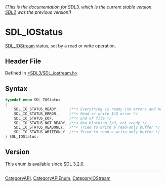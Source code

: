 ###### (This is the documentation for SDL3, which is the current stable version. [SDL2](https://wiki.libsdl.org/SDL2/) was the previous version!)
# SDL_IOStatus

[SDL_IOStream](SDL_IOStream) status, set by a read or write operation.

## Header File

Defined in [<SDL3/SDL_iostream.h>](https://github.com/libsdl-org/SDL/blob/main/include/SDL3/SDL_iostream.h)

## Syntax

```c
typedef enum SDL_IOStatus
{
    SDL_IO_STATUS_READY,     /**< Everything is ready (no errors and not EOF). */
    SDL_IO_STATUS_ERROR,     /**< Read or write I/O error */
    SDL_IO_STATUS_EOF,       /**< End of file */
    SDL_IO_STATUS_NOT_READY, /**< Non blocking I/O, not ready */
    SDL_IO_STATUS_READONLY,  /**< Tried to write a read-only buffer */
    SDL_IO_STATUS_WRITEONLY  /**< Tried to read a write-only buffer */
} SDL_IOStatus;
```

## Version

This enum is available since SDL 3.2.0.

----
[CategoryAPI](CategoryAPI), [CategoryAPIEnum](CategoryAPIEnum), [CategoryIOStream](CategoryIOStream)

